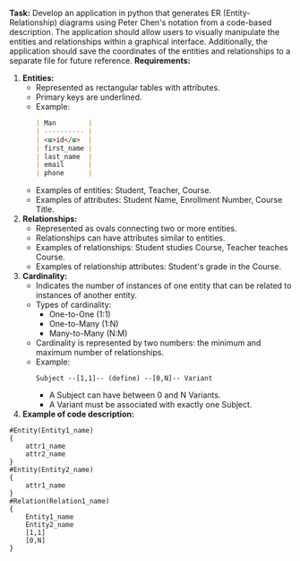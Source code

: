**Task:**
Develop an application in python that generates ER (Entity-Relationship) diagrams using Peter Chen's notation from a code-based description. The application should allow users to visually manipulate the entities and relationships within a graphical interface. Additionally, the application should save the coordinates of the entities and relationships to a separate file for future reference.
**Requirements:**
1. **Entities:**
   - Represented as rectangular tables with attributes.
   - Primary keys are underlined.
   - Example:
     ```markdown
     | Man        |
     | ---------- |
     | <u>id</u>  |
     | first_name |
     | last_name  |
     | email      |
     | phone      |
     ```
   - Examples of entities: Student, Teacher, Course.
   - Examples of attributes: Student Name, Enrollment Number, Course Title.
2. **Relationships:**
   - Represented as ovals connecting two or more entities.
   - Relationships can have attributes similar to entities.
   - Examples of relationships: Student studies Course, Teacher teaches Course.
   - Examples of relationship attributes: Student's grade in the Course.
3. **Cardinality:**
   - Indicates the number of instances of one entity that can be related to instances of another entity.
   - Types of cardinality:
     - One-to-One (1:1)
     - One-to-Many (1:N)
     - Many-to-Many (N:M)
   - Cardinality is represented by two numbers: the minimum and maximum number of relationships.
   - Example:
     ```
     Subject --[1,1]-- (define) --[0,N]-- Variant
     ```
     - A Subject can have between 0 and N Variants.
     - A Variant must be associated with exactly one Subject.
4. **Example of code description:**
```
#Entity(Entity1_name) 
{
    attr1_name
    attr2_name
}
#Entity(Entity2_name) 
{
    attr1_name
}
#Relation(Relation1_name) 
{
    Entity1_name
    Entity2_name
    [1,1]
    [0,N]
}
```

   